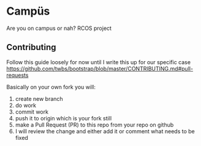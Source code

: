 # Campüs
Are you on campus or nah? RCOS project

## Contributing
Follow this guide loosely for now until I write this up for our specific case
https://github.com/twbs/bootstrap/blob/master/CONTRIBUTING.md#pull-requests

Basically on your own fork you will:

1.  create new branch
2.  do work
3.  commit work
4.  push it to origin which is your fork still
5.  make a Pull Request (PR) to this repo from your repo on github
6.  I will review the change and either add it or comment what needs to be fixed

